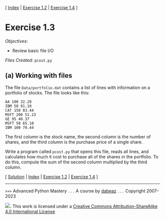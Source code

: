 \[ [Index](index.md) | [Exercise 1.2](ex1_2.md) | [Exercise 1.4](ex1_4.md) \]

# Exercise 1.3

*Objectives:*

- Review basic file I/O

*Files Created:* `pcost.py`

## (a) Working with files

The file `Data/portfolio.dat` contains a list of lines with information
on a portfolio of stocks.  The file looks like this:

```
AA 100 32.20
IBM 50 91.10
CAT 150 83.44
MSFT 200 51.23
GE 95 40.37
MSFT 50 65.10
IBM 100 70.44
```

The first column is the stock name, the second column is the number of
shares, and the third column is the purchase price of a single share.

Write a program called `pcost.py` that opens this file, reads
all lines, and calculates how much it cost to purchase all of the shares
in the portfolio. To do this, compute the sum of the second column
multiplied by the third column.

\[ [Solution](soln1_3.md) | [Index](index.md) | [Exercise 1.2](ex1_2.md) | [Exercise 1.4](ex1_4.md) \]

----
`>>>` Advanced Python Mastery
`...` A course by [dabeaz](https://www.dabeaz.com)
`...` Copyright 2007-2023

![](https://i.creativecommons.org/l/by-sa/4.0/88x31.png). This work is licensed under a [Creative Commons Attribution-ShareAlike 4.0 International License](http://creativecommons.org/licenses/by-sa/4.0/)
